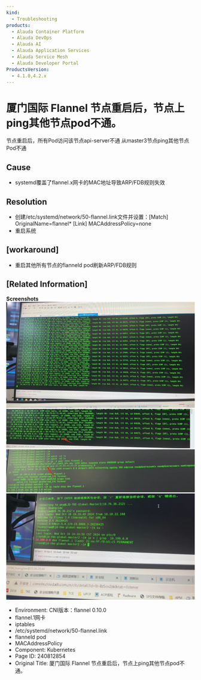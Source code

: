 ```yaml
---
kind:
  - Troubleshooting
products:
  - Alauda Container Platform
  - Alauda DevOps
  - Alauda AI
  - Alauda Application Services
  - Alauda Service Mesh
  - Alauda Developer Portal
ProductsVersion:
  - 4.1.0,4.2.x
---
```

<!-- A type of document that involves encountering a fault, diagnosing it, performing root cause analysis, and providing solutions. -->

# 厦门国际 Flannel 节点重启后，节点上ping其他节点pod不通。

节点重启后，所有Pod访问该节点api-server不通 从master3节点ping其他节点Pod不通

## Cause
- systemd覆盖了flannel.x网卡的MAC地址导致ARP/FDB规则失效

## Resolution
- 创建/etc/systemd/network/50-flannel.link文件并设置：[Match]
OriginalName=flannel*
[Link]
MACAddressPolicy=none
- 重启系统

## [workaround]
- 重启其他所有节点的flanneld pod刷新ARP/FDB规则

## [Related Information]
**Screenshots**
![](assets/sha-men-guo-ji-flannel-jie-dian-zhong-qi-hou-jie-dian-shang-pingqi-ta-jie-dian-p/image-2024-10-21_15-19-25.png)
![](assets/sha-men-guo-ji-flannel-jie-dian-zhong-qi-hou-jie-dian-shang-pingqi-ta-jie-dian-p/image-2024-10-21_15-20-52.png)
![](assets/sha-men-guo-ji-flannel-jie-dian-zhong-qi-hou-jie-dian-shang-pingqi-ta-jie-dian-p/image-2024-10-21_15-20-44.png)
![](assets/sha-men-guo-ji-flannel-jie-dian-zhong-qi-hou-jie-dian-shang-pingqi-ta-jie-dian-p/image-2024-10-21_15-22-7.png)
- Environment: CNI版本：flannel 0.10.0
- flannel.1网卡
- iptables
- /etc/systemd/network/50-flannel.link
- flanneld pod
- MACAddressPolicy
- Component: Kubernetes
- Page ID: 240812854
- Original Title: 厦门国际 Flannel 节点重启后，节点上ping其他节点pod不通。
